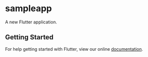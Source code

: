 # sampleapp

A new Flutter application.

## Getting Started

For help getting started with Flutter, view our online
[documentation](https://flutter.io/).

